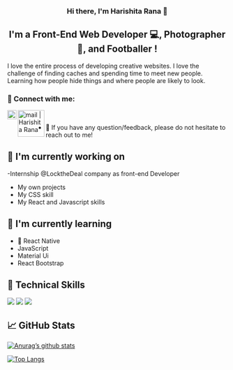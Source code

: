 <h3 align="center">
Hi there, I'm Harishita Rana 👋
</h3>

<h2 align="center">
I'm a Front-End Web Developer 💻, Photographer 📸, and Footballer !
</h2> 

I love the entire process of developing creative websites. I love the challenge of finding caches and spending time to meet new people. Learning how people hide things and where people are likely to look.

### 🤝 Connect with me:

<a href="https://www.linkedin.com/in/harishita-rana-349807206/"><img align="left" src="https://raw.githubusercontent.com/yushi1007/yushi1007/main/images/linkedin.svg" alt="Yu Shi | LinkedIn" width="21px"/></a>
<a href="harishitarana@gmail.com"><img align="left" src="https://img.shields.io/badge/Gmail-D14836?style=for-the-badge&logo=gmail&logoColor=white" alt="mail | Harishita Rana" width="61px" /> </a>
</br>
- 💬 If you have any question/feedback, please do not hesitate to reach out to me!

## 🔭 I'm currently working on

-Internship @LocktheDeal company as front-end Developer
- My own projects
- My CSS skill
- My React and Javascript skills

## 🌱 I'm currently learning

- 📱 React Native
- JavaScript
- Material Ui
- React Bootstrap

## 💼 Technical Skills

![](https://img.shields.io/badge/Code-React-informational?style=flat&logo=react&color=61DAFB)
![](https://img.shields.io/badge/Code-JavaScript-informational?style=flat&logo=JavaScript&color=F7DF1E)
![](https://img.shields.io/badge/Code-HTML5-informational?style=flat&logo=HTML5&color=E34F26)

## 📈 GitHub Stats 

[![Anurag’s github stats](https://github-readme-stats.vercel.app/api?username=harishitarana)](https://github.com/harishitarana)

[![Top Langs](https://github-readme-stats.vercel.app/api/top-langs/?username=harishitarana&layout=compact)](https://github.com/harishitarana)
















<!---
harishitarana/harishitarana is a ✨ special ✨ repository because its `README.md` (this file) appears on your GitHub profile.
You can click the Preview link to take a look at your changes.
--->
